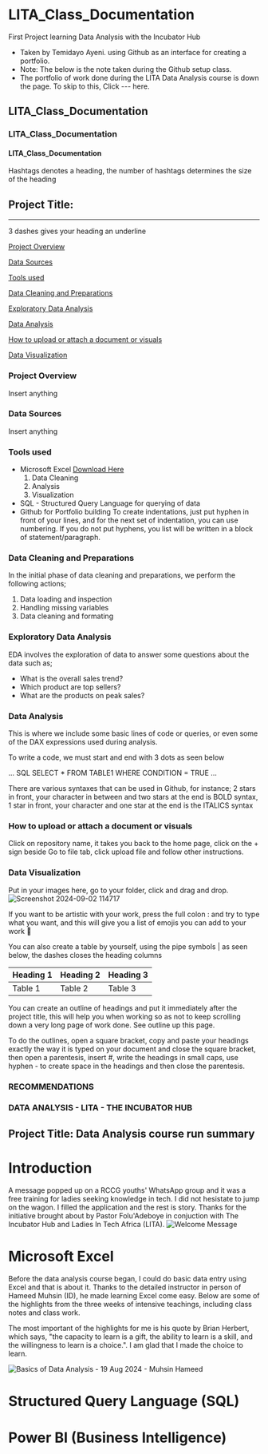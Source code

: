 # LITA_Class_Documentation
First Project learning Data Analysis with the Incubator Hub
- Taken by Temidayo Ayeni. using Github as an interface for creating a portfolio.
- Note: The below is the note taken during the Github setup class.
- The portfolio of work done during the LITA Data Analysis course is down the page. To skip to this, Click --- here. 
## LITA_Class_Documentation
### LITA_Class_Documentation
#### LITA_Class_Documentation
Hashtags denotes a heading, the number of hashtags determines the size of the heading

## Project Title: 
---
3 dashes gives your heading an underline

[Project Overview](#project-overview)

[Data Sources](#data-sources)

[Tools used](#tools-used)

[Data Cleaning and Preparations](#data-cleaning-and-preparations)

[Exploratory Data Analysis](#exploratory-data-analysis)

[Data Analysis](#data-analysis)

[How to upload or attach a document or visuals](#how-to-upload-or-attach-a-document-or-visuals)

[Data Visualization](#data-visualization)

### Project Overview
Insert anything

### Data Sources
Insert anything

### Tools used
- Microsoft Excel [Download Here](https://www.microsoft.com)
  1. Data Cleaning
  2. Analysis
  3. Visualization
- SQL - Structured Query Language for querying of data
- Github for Portfolio building
To create indentations, just put hyphen in front of your lines, and for the next set of indentation, you can use numbering.
If you do not put hyphens, you list will be written in a block of statement/paragraph.

### Data Cleaning and Preparations
In the initial phase of data cleaning and preparations, we perform the following actions;
1. Data loading and inspection
2. Handling missing variables
3. Data cleaning and formating

### Exploratory Data Analysis
EDA involves the exploration of data to answer some questions about the data such as;
- What is the overall sales trend?
- Which product are top sellers?
- What are the products on peak sales?

### Data Analysis
This is where we include some basic lines of code or queries, or even some of the DAX expressions used during analysis. 

To write a code, we must start and end with 3 dots as seen below

... SQL
SELECT * FROM TABLE1
WHERE CONDITION = TRUE
...

There are various syntaxes that can be used in Github, for instance;
2 stars in front, your character in between and two stars at the end is BOLD syntax,
1 star in front, your character and one star at the end is the ITALICS syntax


### How to upload or attach a document or visuals
Click on repository name, it takes you back to the home page, click on the + sign beside Go to file tab, click upload file and follow other instructions.

### Data Visualization
Put in your images here, go to your folder, click and drag and drop.
![Screenshot 2024-09-02 114717](https://github.com/user-attachments/assets/a29f7caf-7d48-401b-a9a5-57b71c1fa392)

If you want to be artistic with your work, press the full colon : and try to type what you want, and this will give you a list of emojis you can add to your work 
🥇

You can also create a table by yourself, using the pipe symbols | as seen below, the dashes closes the heading columns

| Heading 1 | Heading 2 | Heading 3|
|-----------|-----------|----------|
| Table 1   | Table 2   | Table 3  |

You can create an outline of headings and put it immediately after the project title, this will help you when working so as not to keep scrolling down a very long page of work done. See outline up this page.

To do the outlines, open a square bracket, copy and paste your headings exactly the way it is typed on your document and close the square bracket, then open a parentesis, insert #, write the headings in small caps, use hyphen - to create space in the headings and then close the parentesis. 

### RECOMMENDATIONS

### DATA ANALYSIS - LITA - THE INCUBATOR HUB
## Project Title: Data Analysis course run summary
# Introduction
A message popped up on a RCCG youths' WhatsApp group and it was a free training for ladies seeking knowledge in tech. I did not hesistate to jump on the wagon. I filled the application and the rest is story. Thanks for the initiative brought about by Pastor Folu'Adeboye in conjuction with The Incubator Hub and Ladies In Tech Africa (LITA).
![Welcome Message](https://github.com/user-attachments/assets/c219e159-3587-4cda-8d4c-e372592f257f)

# Microsoft Excel
Before the data analysis course began, I could do basic data entry using Excel and that is about it. Thanks to the detailed instructor in person of Hameed Muhsin (ID), he made learning Excel come easy. Below are some of the highlights from the three weeks of intensive teachings, including class notes and class work. 

The most important of the highlights for me is his quote by Brian Herbert, which says, "the capacity to learn is a gift, the ability to learn is a skill, and the willingness to learn is a choice.". I am glad that I made the choice to learn.

![Basics of Data Analysis - 19 Aug 2024 - Muhsin Hameed](https://github.com/user-attachments/assets/78b5b959-2b07-4baa-b3fc-ec678a6f209e)

# Structured Query Language (SQL)
# Power BI (Business Intelligence)

